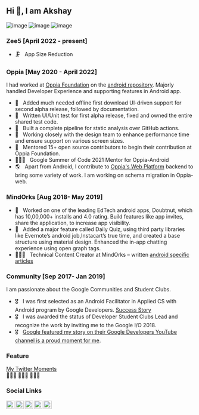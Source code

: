 ## Hi 👋, I am Akshay
![image](https://img.shields.io/badge/Kotlin-766DB2?&style=for-the-badge&logo=kotlin&logoColor=white)
![image](https://img.shields.io/badge/Android-3DDC84?style=for-the-badge&logo=android&logoColor=white)
![image](https://img.shields.io/badge/Python-4B8BBE?style=for-the-badge&logo=python&logoColor=white)

### Zee5 [April 2022 - present]
 - 🗜️ &nbsp; App Size Reduction

### Oppia [May 2020 - April 2022]
I had worked at [Oppia Foundation](https://www.oppia.org/) on the [android repository](https://github.com/oppia/oppia-android/pulls/anandwana001). Majorly handled Developer Experience and supporting features in Android app.
 - 🦿 &nbsp; Added much needed offline first download UI-driven support for second alpha release, followed by documentation.
 - 🧪 &nbsp; Written UI/Unit test for first alpha release, fixed and owned the entire shared test code.
 - 🧐 &nbsp; Built a complete pipeline for static analysis over GitHub actions.
 - 🎨 &nbsp; Working closely with the design team to enhance performance time and ensure support on various screen sizes.
 - 🤝 &nbsp; Mentored 15+ open source contributors to begin their contribution at Oppia Foundation.
 - 🧑🏻‍💻 &nbsp; Google Summer of Code 2021 Mentor for Oppia-Android
 - 🌎 &nbsp; Apart from Android, I contribute to [Oppia's Web Platform](https://github.com/oppia/oppia/pulls/anandwana001) backend to bring some variety of work. I am working on schema migration in Oppia-web.

### MindOrks [Aug 2018- May 2019]
 - 🧪 &nbsp; Worked on one of the leading EdTech android apps, Doubtnut, which has 10,00,000+ installs and 4.0 rating. Build features like app invites, share the application, to increase app visibility.
 - 🦿 &nbsp; Added a major feature called Daily Quiz, using third party libraries like Evernote’s android job,Instacart’s true time, and created a base structure using material design. Enhanced the in-app chatting experience using open graph tags.
 - 🧑🏻‍💻 &nbsp; Technical Content Creator at MindOrks – written [android specific articles](https://blog.mindorks.com/user/profile/id/7037)

### Community [Sep 2017- Jan 2019]
I am passionate about the Google Communities and Student Clubs.
 - 🎖 &nbsp; I was first selected as an Android Facilitator in Applied CS with Android program by Google Developers. [Success Story](https://www.youtube.com/watch?v=6vfCdHDjXQA)
 - 🎖 &nbsp; I was awarded the status of Developer Student Clubs Lead and recognize the work by inviting me to the Google I/O 2018.
 - 🎖 &nbsp; [Google featured my story on their Google Developers YouTube channel is a proud moment for me](https://www.youtube.com/watch?v=y1JuamnN4_Q).

### Feature
[My Twitter Moments](https://twitter.com/i/events/1037634773605265409)
<br>👩🏻‍🎓 🧑🏻‍🎓 👨🏻‍🎓 

### Social Links
<a href="https://twitter.com/akshay81844">
  <img align="left" alt="Akshay's Twitter" width="22px" src="https://cdn.jsdelivr.net/npm/simple-icons@v3/icons/twitter.svg" />
</a>
<a href="https://www.linkedin.com/in/anandwana001/">
  <img align="left" alt="Akshay's Linkdein" width="22px" src="https://cdn.jsdelivr.net/npm/simple-icons@v3/icons/linkedin.svg" />
</a>
<a href="https://medium.com/@anandwana">
  <img align="left" alt="Akshay's Medium" width="22px" src="https://cdn.jsdelivr.net/npm/simple-icons@v3/icons/medium.svg" />
</a>
<a href="https://stackoverflow.com/users/5261361/akshay-nandwana">
  <img align="left" alt="Akshay's Stackoverflow" width="22px" src="https://cdn.jsdelivr.net/npm/simple-icons@v3/icons/stackoverflow.svg" />
</a>
<a href = "https://www.instagram.com/_akshay_nandwana/">
  <img align="left" alt="Akshay's Instagram" width="22px" src="https://cdn.jsdelivr.net/npm/simple-icons@v3/icons/instagram.svg" />
</a>
